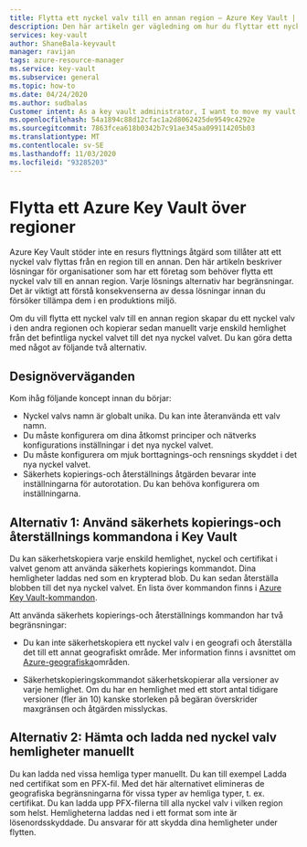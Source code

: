 ```yaml
---
title: Flytta ett nyckel valv till en annan region – Azure Key Vault | Microsoft Docs
description: Den här artikeln ger vägledning om hur du flyttar ett nyckel valv till en annan region.
services: key-vault
author: ShaneBala-keyvault
manager: ravijan
tags: azure-resource-manager
ms.service: key-vault
ms.subservice: general
ms.topic: how-to
ms.date: 04/24/2020
ms.author: sudbalas
Customer intent: As a key vault administrator, I want to move my vault to another region.
ms.openlocfilehash: 54a1894c88d12cfac1a2d8062425de9549c4292e
ms.sourcegitcommit: 7863fcea618b0342b7c91ae345aa099114205b03
ms.translationtype: MT
ms.contentlocale: sv-SE
ms.lasthandoff: 11/03/2020
ms.locfileid: "93285203"
---
```

# <a name="move-an-azure-key-vault-across-regions"></a>Flytta ett Azure Key Vault över regioner

Azure Key Vault stöder inte en resurs flyttnings åtgärd som tillåter att ett nyckel valv flyttas från en region till en annan. Den här artikeln beskriver lösningar för organisationer som har ett företag som behöver flytta ett nyckel valv till en annan region. Varje lösnings alternativ har begränsningar. Det är viktigt att förstå konsekvenserna av dessa lösningar innan du försöker tillämpa dem i en produktions miljö.

Om du vill flytta ett nyckel valv till en annan region skapar du ett nyckel valv i den andra regionen och kopierar sedan manuellt varje enskild hemlighet från det befintliga nyckel valvet till det nya nyckel valvet. Du kan göra detta med något av följande två alternativ.

## <a name="design-considerations"></a>Designöverväganden

Kom ihåg följande koncept innan du börjar:

* Nyckel valvs namn är globalt unika. Du kan inte återanvända ett valv namn.
* Du måste konfigurera om dina åtkomst principer och nätverks konfigurations inställningar i det nya nyckel valvet.
* Du måste konfigurera om mjuk borttagnings-och rensnings skyddet i det nya nyckel valvet.
* Säkerhets kopierings-och återställnings åtgärden bevarar inte inställningarna för autorotation. Du kan behöva konfigurera om inställningarna.

## <a name="option-1-use-the-key-vault-backup-and-restore-commands"></a>Alternativ 1: Använd säkerhets kopierings-och återställnings kommandona i Key Vault

Du kan säkerhetskopiera varje enskild hemlighet, nyckel och certifikat i valvet genom att använda säkerhets kopierings kommandot. Dina hemligheter laddas ned som en krypterad blob. Du kan sedan återställa blobben till det nya nyckel valvet. En lista över kommandon finns i [Azure Key Vault-kommandon](/powershell/module/azurerm.keyvault/?view=azurermps-6.13.0#key_vault).

Att använda säkerhets kopierings-och återställnings kommandon har två begränsningar:

* Du kan inte säkerhetskopiera ett nyckel valv i en geografi och återställa det till ett annat geografiskt område. Mer information finns i avsnittet om [Azure-geografiska](https://azure.microsoft.com/global-infrastructure/geographies/)områden.

* Säkerhetskopieringskommandot säkerhetskopierar alla versioner av varje hemlighet. Om du har en hemlighet med ett stort antal tidigare versioner (fler än 10) kanske storleken på begäran överskrider maxgränsen och åtgärden misslyckas.

## <a name="option-2-manually-download-and-upload-the-key-vault-secrets"></a>Alternativ 2: Hämta och ladda ned nyckel valv hemligheter manuellt

Du kan ladda ned vissa hemliga typer manuellt. Du kan till exempel Ladda ned certifikat som en PFX-fil. Med det här alternativet elimineras de geografiska begränsningarna för vissa typer av hemliga typer, t. ex. certifikat. Du kan ladda upp PFX-filerna till alla nyckel valv i vilken region som helst. Hemligheterna laddas ned i ett format som inte är lösenordsskyddade. Du ansvarar för att skydda dina hemligheter under flytten.